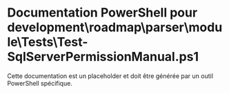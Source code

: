 # Documentation PowerShell pour development\roadmap\parser\module\Tests\Test-SqlServerPermissionManual.ps1

Cette documentation est un placeholder et doit être générée par un outil PowerShell spécifique.
